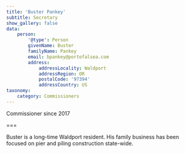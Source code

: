 ```yaml
---
title: 'Buster Pankey'
subtitle: Secretary
show_gallery: false
data:
    person:
        '@type': Person
        givenName: Buster
        familyName: Pankey
        email: bpankey@portofalsea.com
        address:
            addressLocality: Waldport
            addressRegion: OR
            postalCode: '97394'
            addressCountry: US
taxonomy:
    category: Commissioners
---
```



Commissioner since 2017

===

Buster is a long-time Waldport resident. His family business has been focused on pier and piling construction state-wide.
